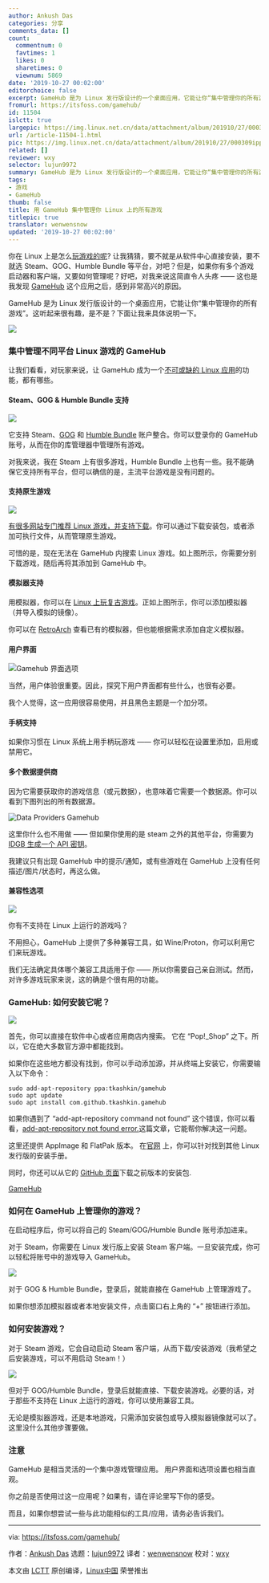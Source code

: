 ```yaml
---
author: Ankush Das
categories: 分享
comments_data: []
count:
  commentnum: 0
  favtimes: 1
  likes: 0
  sharetimes: 0
  viewnum: 5869
date: '2019-10-27 00:02:00'
editorchoice: false
excerpt: GameHub 是为 Linux 发行版设计的一个桌面应用，它能让你“集中管理你的所有游戏”。
fromurl: https://itsfoss.com/gamehub/
id: 11504
islctt: true
largepic: https://img.linux.net.cn/data/attachment/album/201910/27/000309ippisos4osgpwsss.png
url: /article-11504-1.html
pic: https://img.linux.net.cn/data/attachment/album/201910/27/000309ippisos4osgpwsss.png.thumb.jpg
related: []
reviewer: wxy
selector: lujun9972
summary: GameHub 是为 Linux 发行版设计的一个桌面应用，它能让你“集中管理你的所有游戏”。
tags:
- 游戏
- GameHub
thumb: false
title: 用 GameHub 集中管理你 Linux 上的所有游戏
titlepic: true
translator: wenwensnow
updated: '2019-10-27 00:02:00'
---
```


你在 Linux 上是怎么[玩游戏的呢](https://itsfoss.com/linux-gaming-guide/)? 让我猜猜，要不就是从软件中心直接安装，要不就选 Steam、GOG、Humble Bundle 等平台，对吧？但是，如果你有多个游戏启动器和客户端，又要如何管理呢？好吧，对我来说这简直令人头疼 —— 这也是我发现 [GameHub](https://tkashkin.tk/projects/gamehub/) 这个应用之后，感到非常高兴的原因。


GameHub 是为 Linux 发行版设计的一个桌面应用，它能让你“集中管理你的所有游戏”。这听起来很有趣，是不是？下面让我来具体说明一下。


![](/data/attachment/album/201910/27/000309ippisos4osgpwsss.png)


### 集中管理不同平台 Linux 游戏的 GameHub


让我们看看，对玩家来说，让 GameHub 成为一个[不可或缺的 Linux 应用](https://itsfoss.com/essential-linux-applications/)的功能，都有哪些。


#### Steam、GOG & Humble Bundle 支持


![](/data/attachment/album/201910/27/000317qlfqr5fuzsvyjbr1.png)


它支持 Steam、[GOG](https://www.gog.com/) 和 [Humble Bundle](https://www.humblebundle.com/monthly?partner=itsfoss) 账户整合。你可以登录你的 GameHub 账号，从而在你的库管理器中管理所有游戏。


对我来说，我在 Steam 上有很多游戏，Humble Bundle 上也有一些。我不能确保它支持所有平台，但可以确信的是，主流平台游戏是没有问题的。


#### 支持原生游戏


![](/data/attachment/album/201910/27/000505juudl833dkcabrdu.png)


[有很多网站专门推荐 Linux 游戏，并支持下载](https://itsfoss.com/download-linux-games/)。你可以通过下载安装包，或者添加可执行文件，从而管理原生游戏。


可惜的是，现在无法在 GameHub 内搜索 Linux 游戏。如上图所示，你需要分别下载游戏，随后再将其添加到 GameHub 中。


#### 模拟器支持


用模拟器，你可以在 [Linux 上玩复古游戏](https://itsfoss.com/play-retro-games-linux/)。正如上图所示，你可以添加模拟器（并导入模拟的镜像）。


你可以在 [RetroArch](https://www.retroarch.com/) 查看已有的模拟器，但也能根据需求添加自定义模拟器。


#### 用户界面


![Gamehub 界面选项](/data/attachment/album/201910/27/000334qk168kv8ddhs1651.png)


当然，用户体验很重要。因此，探究下用户界面都有些什么，也很有必要。


我个人觉得，这一应用很容易使用，并且黑色主题是一个加分项。


#### 手柄支持


如果你习惯在 Linux 系统上用手柄玩游戏 —— 你可以轻松在设置里添加，启用或禁用它。


#### 多个数据提供商


因为它需要获取你的游戏信息（或元数据），也意味着它需要一个数据源。你可以看到下图列出的所有数据源。


![Data Providers Gamehub](/data/attachment/album/201910/27/000340h4l33oskpalld4ql.png)


这里你什么也不用做 —— 但如果你使用的是 steam 之外的其他平台，你需要为 [IDGB 生成一个 API 密钥](https://www.igdb.com/api)。


我建议只有出现 GameHub 中的提示/通知，或有些游戏在 GameHub 上没有任何描述/图片/状态时，再这么做。


#### 兼容性选项


![](/data/attachment/album/201910/27/000345xq04r6ag2qy40r62.png)


你有不支持在 Linux 上运行的游戏吗？


不用担心，GameHub 上提供了多种兼容工具，如 Wine/Proton，你可以利用它们来玩游戏。


我们无法确定具体哪个兼容工具适用于你 —— 所以你需要自己亲自测试。然而，对许多游戏玩家来说，这的确是个很有用的功能。


### GameHub: 如何安装它呢？


![](/data/attachment/album/201910/27/000346xggt64tuxuraqtup.jpg)


首先，你可以直接在软件中心或者应用商店内搜索。 它在 “Pop!\_Shop” 之下。所以，它在绝大多数官方源中都能找到。


如果你在这些地方都没有找到，你可以手动添加源，并从终端上安装它，你需要输入以下命令：



```
sudo add-apt-repository ppa:tkashkin/gamehub
sudo apt update
sudo apt install com.github.tkashkin.gamehub
```

如果你遇到了 “add-apt-repository command not found” 这个错误，你可以看看，[add-apt-repository not found error.](https://itsfoss.com/add-apt-repository-command-not-found/)这篇文章，它能帮你解决这一问题。


这里还提供 AppImage 和 FlatPak 版本。 在[官网](https://tkashkin.tk/projects/gamehub/) 上，你可以针对找到其他 Linux 发行版的安装手册。


同时，你还可以从它的 [GitHub 页面](https://github.com/tkashkin/GameHub/releases)下载之前版本的安装包.


[GameHub](https://tkashkin.tk/projects/gamehub/)


### 如何在 GameHub 上管理你的游戏？


在启动程序后，你可以将自己的 Steam/GOG/Humble Bundle 账号添加进来。


对于 Steam，你需要在 Linux 发行版上安装 Steam 客户端。一旦安装完成，你可以轻松将账号中的游戏导入 GameHub。


![](/data/attachment/album/201910/27/000348qt4pzsgpolbaa4bm.png)


对于 GOG & Humble Bundle，登录后，就能直接在 GameHub 上管理游戏了。


如果你想添加模拟器或者本地安装文件，点击窗口右上角的 “+” 按钮进行添加。


### 如何安装游戏？


对于 Steam 游戏，它会自动启动 Steam 客户端，从而下载/安装游戏（我希望之后安装游戏，可以不用启动 Steam！）


![](/data/attachment/album/201910/27/000351p8trtkzt7ttct2rs.png)


但对于 GOG/Humble Bundle，登录后就能直接、下载安装游戏。必要的话，对于那些不支持在 Linux 上运行的游戏，你可以使用兼容工具。


无论是模拟器游戏，还是本地游戏，只需添加安装包或导入模拟器镜像就可以了。这里没什么其他步骤要做。


### 注意


GameHub 是相当灵活的一个集中游戏管理应用。 用户界面和选项设置也相当直观。


你之前是否使用过这一应用呢？如果有，请在评论里写下你的感受。


而且，如果你想尝试一些与此功能相似的工具/应用，请务必告诉我们。




---


via: <https://itsfoss.com/gamehub/>


作者：[Ankush Das](https://itsfoss.com/author/ankush/) 选题：[lujun9972](https://github.com/lujun9972) 译者：[wenwensnow](https://github.com/wenwensnow) 校对：[wxy](https://github.com/wxy)


本文由 [LCTT](https://github.com/LCTT/TranslateProject) 原创编译，[Linux中国](https://linux.cn/) 荣誉推出